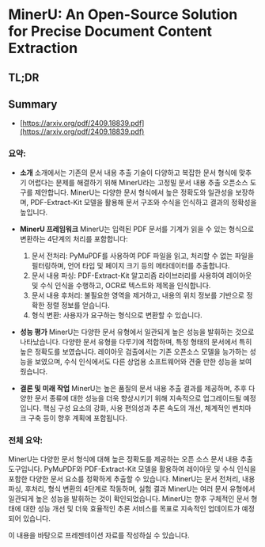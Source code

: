 # MinerU: An Open-Source Solution for Precise Document Content Extraction
## TL;DR
## Summary
- [https://arxiv.org/pdf/2409.18839.pdf](https://arxiv.org/pdf/2409.18839.pdf)

### 요약:

- **소개**
    소개에서는 기존의 문서 내용 추출 기술이 다양하고 복잡한 문서 형식에 맞추기 어렵다는 문제를 해결하기 위해 MinerU라는 고정밀 문서 내용 추출 오픈소스 도구를 제안합니다. MinerU는 다양한 문서 형식에서 높은 정확도와 일관성을 보장하며, PDF-Extract-Kit 모델을 활용해 문서 구조와 수식을 인식하고 결과의 정확성을 높입니다.

- **MinerU 프레임워크**
    MinerU는 입력된 PDF 문서를 기계가 읽을 수 있는 형식으로 변환하는 4단계의 처리를 포함합니다:
    1. 문서 전처리: PyMuPDF를 사용하여 PDF 파일을 읽고, 처리할 수 없는 파일을 필터링하며, 언어 타입 및 페이지 크기 등의 메타데이터를 추출합니다.
    2. 문서 내용 파싱: PDF-Extract-Kit 알고리즘 라이브러리를 사용하여 레이아웃 및 수식 인식을 수행하고, OCR로 텍스트와 제목을 인식합니다.
    3. 문서 내용 후처리: 불필요한 영역을 제거하고, 내용의 위치 정보를 기반으로 정확한 정렬 정보를 얻습니다.
    4. 형식 변환: 사용자가 요구하는 형식으로 변환할 수 있습니다.

- **성능 평가**
    MinerU는 다양한 문서 유형에서 일관되게 높은 성능을 발휘하는 것으로 나타났습니다. 다양한 문서 유형을 다루기에 적합하며, 특정 형태의 문서에서 특히 높은 정확도를 보였습니다. 레이아웃 검출에서는 기존 오픈소스 모델을 능가하는 성능을 보였으며, 수식 인식에서도 다른 상업용 소프트웨어와 견줄 만한 성능을 보여줬습니다.

- **결론 및 미래 작업**
    MinerU는 높은 품질의 문서 내용 추출 결과를 제공하며, 추후 다양한 문서 종류에 대한 성능을 더욱 향상시키기 위해 지속적으로 업그레이드될 예정입니다. 핵심 구성 요소의 강화, 사용 편의성과 추론 속도의 개선, 체계적인 벤치마크 구축 등이 향후 계획에 포함됩니다.

### 전체 요약:
MinerU는 다양한 문서 형식에 대해 높은 정확도를 제공하는 오픈 소스 문서 내용 추출 도구입니다. PyMuPDF와 PDF-Extract-Kit 모델을 활용하여 레이아웃 및 수식 인식을 포함한 다양한 문서 요소를 정확하게 추출할 수 있습니다. MinerU는 문서 전처리, 내용 파싱, 후처리, 형식 변환의 4단계로 작동하며, 실험 결과 MinerU는 여러 문서 유형에서 일관되게 높은 성능을 발휘하는 것이 확인되었습니다. MinerU는 향후 구체적인 문서 형태에 대한 성능 개선 및 더욱 효율적인 추론 서비스를 목표로 지속적인 업데이트가 예정되어 있습니다.

이 내용을 바탕으로 프레젠테이션 자료를 작성하실 수 있습니다.